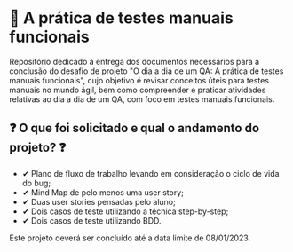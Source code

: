 # 📑 A prática de testes manuais funcionais

Repositório dedicado à entrega dos documentos necessários para a conclusão do desafio de projeto "O dia a dia de um QA: A prática de testes manuais funcionais", cujo objetivo é revisar conceitos úteis para testes manuais no mundo ágil, bem como compreender e praticar atividades relativas ao dia a dia de um QA, com foco em testes manuais funcionais.

## ❓ O que foi solicitado e qual o andamento do projeto? ❓
 - ✔ Plano de fluxo de trabalho levando em consideração o ciclo de vida do bug;
 - ✔ Mind Map de pelo menos uma user story;
 - ✔ Duas user stories pensadas pelo aluno;
 - ✔ Dois casos de teste utilizando a técnica step-by-step;
 - ✔ Dois casos de teste utilizando BDD.
 
 Este projeto deverá ser concluído até a data limite de 08/01/2023.
